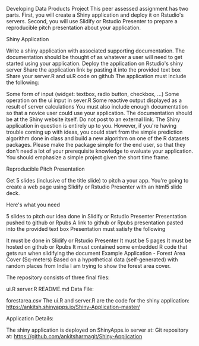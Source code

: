 Developing Data Products Project
This peer assessed assignment has two parts. First, you will create a Shiny application and deploy it on Rstudio's servers. Second, you will use Slidify or Rstudio Presenter to prepare a reproducible pitch presentation about your application.

Shiny Application

Write a shiny application with associated supporting documentation. The documentation should be thought of as whatever a user will need to get started using your application.
Deploy the application on Rstudio's shiny server
Share the application link by pasting it into the provided text box
Share your server.R and ui.R code on github
The application must include the following:
  
  Some form of input (widget: textbox, radio button, checkbox, ...)
Some operation on the ui input in sever.R
Some reactive output displayed as a result of server calculations
You must also include enough documentation so that a novice user could use your application.
The documentation should be at the Shiny website itself. Do not post to an external link. The Shiny application in question is entirely up to you. However, if you're having trouble coming up with ideas, you could start from the simple prediction algorithm done in class and build a new algorithm on one of the R datasets packages. Please make the package simple for the end user, so that they don't need a lot of your prerequisite knowledge to evaluate your application. You should emphasize a simple project given the short time frame.

Reproducible Pitch Presentation

Get 5 slides (inclusive of the title slide) to pitch a your app. You're going to create a web page using Slidify or Rstudio Presenter with an html5 slide deck.

Here's what you need

5 slides to pitch our idea done in Slidify or Rstudio Presenter
Presentation pushed to github or Rpubs
A link to github or Rpubs presentation pasted into the provided text box
Presentation must satisfy the following

It must be done in Slidify or Rstudio Presenter
It must be 5 pages
It must be hosted on github or Rpubs
It must contained some embedded R code that gets run when slidifying the document
Example Application - Forest Area Cover (Sq-meters)
Based on a hypothetical data (self-generated) with random places from India I am trying to show the forest area cover.

The repository consists of three final files:
  
  ui.R
server.R
README.md
Data File:
  
  forestarea.csv
The ui.R and server.R are the code for the shiny application: https://ankitsh.shinyapps.io/Shiny-Application-master/
  
  Application Details:
  
  The shiny application is deployed on ShinyApps.io server at:
  Git repository at: https://github.com/ankitsharmagit/Shiny-Application
